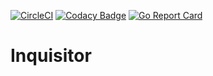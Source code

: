 [![CircleCI](https://circleci.com/gh/serainville/inquisitor/tree/master.svg?style=svg)](https://circleci.com/gh/serainville/inquisitor/tree/master) [![Codacy Badge](https://api.codacy.com/project/badge/Grade/009c4a31594543fca3d36e2927420a35)](https://www.codacy.com/app/serainville/inquisitor?utm_source=github.com&amp;utm_medium=referral&amp;utm_content=serainville/inquisitor&amp;utm_campaign=Badge_Grade) [![Go Report Card](https://goreportcard.com/badge/github.com/serainville/inquisitor)](https://goreportcard.com/report/github.com/serainville/inquisitor)

# Inquisitor